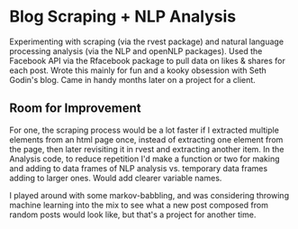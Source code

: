 # Blog Scraping + NLP Analysis

Experimenting with scraping (via the rvest package) and natural language processing analysis (via the NLP and openNLP packages). Used the Facebook API via the Rfacebook package to pull data on likes & shares for each post. Wrote this mainly for fun and a kooky obsession with Seth Godin's blog. Came in handy months later on a project for a client.

## Room for Improvement

For one, the scraping process would be a lot faster if I extracted multiple elements from an html page once, instead of extracting one element from the page, then later revisiting it in rvest and extracting another item. In the Analysis code, to reduce repetition I'd make a function or two for making and adding to data frames of NLP analysis vs. temporary data frames adding to larger ones. Would add clearer variable names.

I played around with some markov-babbling, and was considering throwing machine learning into the mix to see what a new post composed from random posts would look like, but that's a project for another time.
